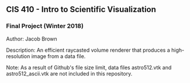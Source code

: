 ## CIS 410 - Intro to Scientific Visualization
### Final Project (Winter 2018)

Author: Jacob Brown

Description: An efficient raycasted volume renderer that produces a high-resolution image from a data file.

Note: As a result of Github's file size limit, data files astro512.vtk and astro512_ascii.vtk are not included in this repository.
